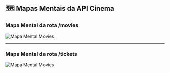 ## 🗺️ Mapas Mentais da API Cinema

### Mapa Mental da rota /movies

![Mapa Mental Movies](../assets/MapaMentalMovie.png)

---

### Mapa Mental da rota /tickets

![Mapa Mental Movies](../assets/MapaMentalTicket.png)